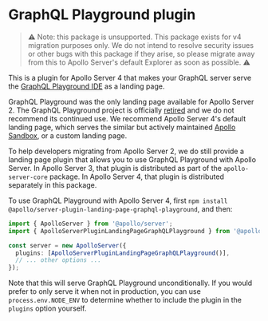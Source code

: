# GraphQL Playground plugin

> ⚠️ Note: this package is unsupported. This package exists for v4 migration purposes only. We do not intend to resolve security issues or other bugs with this package if they arise, so please migrate away from this to Apollo Server's default Explorer as soon as possible. ⚠️

This is a plugin for Apollo Server 4 that makes your GraphQL server serve the [GraphQL Playground IDE](https://github.com/graphql/graphql-playground) as a landing page.

GraphQL Playground was the only landing page available for Apollo Server 2. The GraphQL Playground project is officially [retired](https://github.com/graphql/graphql-playground/issues/1143) and we do not recommend its continued use. We recommend Apollo Server 4's default landing page, which serves the similar but actively maintained [Apollo Sandbox](https://www.apollographql.com/docs/studio/explorer/sandbox/), or a custom landing page.

To help developers migrating from Apollo Server 2, we do still provide a landing page plugin that allows you to use GraphQL Playground with Apollo Server. In Apollo Server 3, that plugin is distributed as part of the `apollo-server-core` package. In Apollo Server 4, that plugin is distributed separately in this package.

To use GraphQL Playground with Apollo Server 4, first `npm install @apollo/server-plugin-landing-page-graphql-playground`, and then:

```ts
import { ApolloServer } from '@apollo/server';
import { ApolloServerPluginLandingPageGraphQLPlayground } from '@apollo/server-plugin-landing-page-graphql-playground';

const server = new ApolloServer({
  plugins: [ApolloServerPluginLandingPageGraphQLPlayground()],
  // ... other options ...
});
```

Note that this will serve GraphQL Playground unconditionally. If you would prefer to only serve it when not in production, you can use `process.env.NODE_ENV` to determine whether to include the plugin in the `plugins` option yourself.
